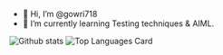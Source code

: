- 👋 Hi, I’m @gowri718
- 🌱 I’m currently learning Testing techniques & AIML.

<!---
gowri718/gowri718 is a ✨ special ✨ repository because its `README.md` (this file) appears on your GitHub profile.
You can click the Preview link to take a look at your changes.
--->
![Github stats](https://github-readme-stats.vercel.app/api?username=gowri718&theme=algolia&show_icons=true&count_private=true)
![Top Languages Card](https://github-readme-stats.vercel.app/api/top-langs/?username=gowri718&layout=compact)
